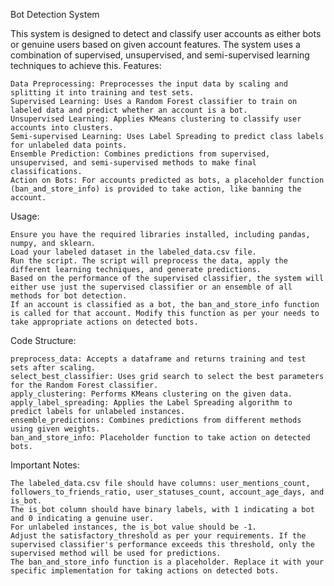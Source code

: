 Bot Detection System

This system is designed to detect and classify user accounts as either bots or genuine users based on given account features. The system uses a combination of supervised, unsupervised, and semi-supervised learning techniques to achieve this.
Features:

    Data Preprocessing: Preprocesses the input data by scaling and splitting it into training and test sets.
    Supervised Learning: Uses a Random Forest classifier to train on labeled data and predict whether an account is a bot.
    Unsupervised Learning: Applies KMeans clustering to classify user accounts into clusters.
    Semi-supervised Learning: Uses Label Spreading to predict class labels for unlabeled data points.
    Ensemble Prediction: Combines predictions from supervised, unsupervised, and semi-supervised methods to make final classifications.
    Action on Bots: For accounts predicted as bots, a placeholder function (ban_and_store_info) is provided to take action, like banning the account.

Usage:

    Ensure you have the required libraries installed, including pandas, numpy, and sklearn.
    Load your labeled dataset in the labeled_data.csv file.
    Run the script. The script will preprocess the data, apply the different learning techniques, and generate predictions.
    Based on the performance of the supervised classifier, the system will either use just the supervised classifier or an ensemble of all methods for bot detection.
    If an account is classified as a bot, the ban_and_store_info function is called for that account. Modify this function as per your needs to take appropriate actions on detected bots.

Code Structure:

    preprocess_data: Accepts a dataframe and returns training and test sets after scaling.
    select_best_classifier: Uses grid search to select the best parameters for the Random Forest classifier.
    apply_clustering: Performs KMeans clustering on the given data.
    apply_label_spreading: Applies the Label Spreading algorithm to predict labels for unlabeled instances.
    ensemble_predictions: Combines predictions from different methods using given weights.
    ban_and_store_info: Placeholder function to take action on detected bots.

Important Notes:

    The labeled_data.csv file should have columns: user_mentions_count, followers_to_friends_ratio, user_statuses_count, account_age_days, and is_bot.
    The is_bot column should have binary labels, with 1 indicating a bot and 0 indicating a genuine user.
    For unlabeled instances, the is_bot value should be -1.
    Adjust the satisfactory_threshold as per your requirements. If the supervised classifier's performance exceeds this threshold, only the supervised method will be used for predictions.
    The ban_and_store_info function is a placeholder. Replace it with your specific implementation for taking actions on detected bots.
